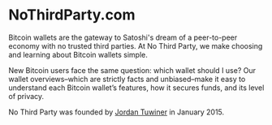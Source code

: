# NoThirdParty.com 
Bitcoin wallets are the gateway to Satoshi's dream of a peer-to-peer economy with no trusted third parties. At No Third Party, we make choosing and learning about Bitcoin wallets simple. 

New Bitcoin users face the same question: which wallet should I use? Our wallet overviews–which are strictly facts and unbiased–make it easy to understand each Bitcoin wallet’s features, how it secures funds, and its level of privacy. 

No Third Party was founded by [Jordan Tuwiner](http://jordantuwiner.com) in January 2015.
